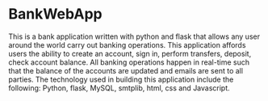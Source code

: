 # BankWebApp
This is a bank application written with python and flask that allows any user around the world carry out banking operations. 
This application affords users the ability to create an account, sign in, perform transfers, deposit, check account balance. 
All banking operations happen in real-time such that the balance of the accounts are updated and emails are sent to all parties.
The technology used in building this application include the following: 
Python, flask, MySQL, smtplib, html, css and Javascript.